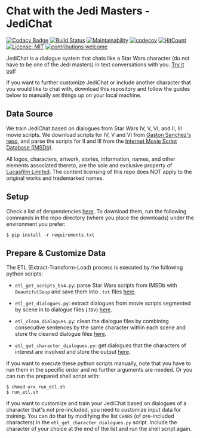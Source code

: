 # Chat with the Jedi Masters - JediChat

[![Codacy Badge](https://api.codacy.com/project/badge/Grade/c1997cf03119405d9ccb17bfd9fbf373)](https://app.codacy.com/app/kunyuhe/Star-Wars-Chat-Bot?utm_source=github.com&utm_medium=referral&utm_content=KunyuHe/Star-Wars-Chat-Bot&utm_campaign=Badge_Grade_Dashboard)
[![Build Status](https://travis-ci.com/KunyuHe/Star-Wars-Chat-Bot.svg?branch=master)](https://travis-ci.com/KunyuHe/Star-Wars-Chat-Bot) [![Maintainability](https://api.codeclimate.com/v1/badges/51bb1108bff035ba0a56/maintainability)](https://codeclimate.com/github/KunyuHe/Star-Wars-Chat-Bot/maintainability) [![codecov](https://codecov.io/gh/KunyuHe/Star-Wars-Chat-Bot/branch/master/graph/badge.svg)](https://codecov.io/gh/KunyuHe/Star-Wars-Chat-Bot) [![HitCount](http://hits.dwyl.io/KunyuHe/Star-Wars-Chat-Bot.svg)](http://hits.dwyl.io/KunyuHe/Star-Wars-Chat-Bot) [![License: MIT](https://img.shields.io/badge/License-MIT-yellow.svg)](https://opensource.org/licenses/MIT) [![contributions welcome](https://img.shields.io/badge/contributions-welcome-brightgreen.svg?style=flat)](https://github.com/dwyl/esta/issues)

JediChat is a dialogue system that chats like a Star Wars character (do not have to be one of the Jedi masters) in text conversations with you. [Try it out]()!

If you want to further customize JediChat or include another character that you would like to chat with, download this repository and follow the guides below to manually set things up on your local machine.

## Data Source

We train JediChat based on dialogues from Star Wars IV, V, VI, and II, III movie scripts. We download scripts for IV, V and VI from [Gaston Sanchez's repo](https://github.com/gastonstat/StarWars/tree/master/Text_files), and parse the scripts for II and III from the [Internet Movie Script Database (IMSDb)](https://www.imsdb.com/).

All logos, characters, artwork, stories, information, names, and other elements associated thereto, are the sole and exclusive property of [Lucasfilm Limited](https://www.lucasfilm.com/). The content licensing of this repo does NOT apply to the original works and trademarked names.

## Setup

Check a list of denpendencies [here](https://github.com/KunyuHe/Star-Wars-Chat-Bot/network/dependencies). To download them, run the following commands in the repo directory (where you place the downloads) under the environment you prefer:

```(bash)
$ pip install -r requirements.txt
```

## Prepare & Customize Data

The ETL (Extract-Transform-Load) process is executed by the following python scripts:

*   `etl_get_scripts_bs4.py`: parse Star Wars scripts from IMSDb with `BeautifulSoup` and save them into `.txt` files [here](https://github.com/KunyuHe/Star-Wars-Chat-Bot/tree/master/%5BStar-Wars-Chat-Bot%5Ddata/Scripts).

*   `etl_get_dialogues.py`: extract dialogues from movie scripts segmented by scene in to dialogue files (.tsv) [here](https://github.com/KunyuHe/Star-Wars-Chat-Bot/tree/master/%5BStar-Wars-Chat-Bot%5Ddata/Dialogues).

*   `etl_clean_dialogues.py`: clean the dialogue files by combining consecutive sentences by the same character within each scene and store the cleaned dialogue files [here](https://github.com/KunyuHe/Star-Wars-Chat-Bot/tree/master/%5BStar-Wars-Chat-Bot%5Ddata/CleanDialogues).
*   `etl_get_character_dialogues.py`: get dialogues that the characters of interest are involved and store the output [here](https://github.com/KunyuHe/Star-Wars-Chat-Bot/tree/master/%5BStar-Wars-Chat-Bot%5Ddata/ByCharacter).

If you want to execute these python scripts manually, note that you have to run them in the specific order and no further arguments are needed. Or you can run the prepared shell script with:

```(bash)
$ chmod u+x run_etl.sh
$ run_etl.sh
```

If you want to customize and train your JediChat based on dialogues of a character that's not pre-included, you need to customize input data for training. You can do that by modifying the list `CHARS` (of pre-included characters) in the `etl_get_character_dialogues.py` script. Include the character of your choice at the end of the list and run the shell script again.
